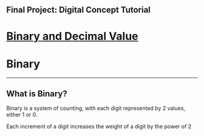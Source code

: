 ## Final Project: Digital Concept Tutorial

# [Binary and Decimal Value](README.md)

# Binary
---

## What is Binary?
 
Binary is a system of counting, with each digit represented by 2 values, either 1 or 0. 

Each increment of a digit increases the weight of a digit by the power of 2

